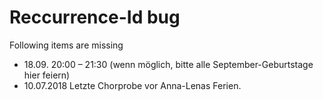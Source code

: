 # Reccurrence-Id bug
Following items are missing

- 18.09. 20:00 – 21:30 (wenn möglich, bitte alle September-Geburtstage hier feiern)
- 10.07.2018 Letzte Chorprobe vor Anna-Lenas Ferien.
